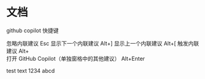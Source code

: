 # 文档


github copilot 快捷键

忽略内联建议	Esc
显示下一个内联建议	Alt+]
显示上一个内联建议	Alt+[
触发内联建议	Alt+\
打开 GitHub Copilot（单独窗格中的其他建议）	Alt+Enter



test text
1234
abcd

